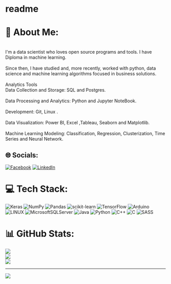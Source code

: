 # readme
# 💫 About Me:
<br>I'm a data scientist who loves open source programs and tools. I have Diploma in machine learning.<br><br>Since then, I have studied and, more recently, worked with python, data science and machine learning algorithms focused in business solutions. <br><br>Analytics Tools<br>Data Collection and Storage: SQL and Postgres.<br><br>Data Processing and Analytics: Python and Jupyter NoteBook.<br><br>Development: Git, Linux .<br><br>Data Visualization: Power BI, Excel ,Tableau, Seaborn and Matplotlib.<br><br>Machine Learning Modeling: Classification, Regression, Clusterization, Time Series and Neural Network.<br>


## 🌐 Socials:
[![Facebook](https://img.shields.io/badge/Facebook-%231877F2.svg?logo=Facebook&logoColor=white)](https://facebook.com/https://www.facebook.com/AyatAllah.ghazaly?mibextid=ZbWKwL) [![LinkedIn](https://img.shields.io/badge/LinkedIn-%230077B5.svg?logo=linkedin&logoColor=white)](https://linkedin.com/in/https://www.linkedin.com/in/aya-fergany-a7b880220) 

# 💻 Tech Stack:
![Keras](https://img.shields.io/badge/Keras-%23D00000.svg?style=for-the-badge&logo=Keras&logoColor=white) ![NumPy](https://img.shields.io/badge/numpy-%23013243.svg?style=for-the-badge&logo=numpy&logoColor=white) ![Pandas](https://img.shields.io/badge/pandas-%23150458.svg?style=for-the-badge&logo=pandas&logoColor=white) ![scikit-learn](https://img.shields.io/badge/scikit--learn-%23F7931E.svg?style=for-the-badge&logo=scikit-learn&logoColor=white) ![TensorFlow](https://img.shields.io/badge/TensorFlow-%23FF6F00.svg?style=for-the-badge&logo=TensorFlow&logoColor=white) ![Arduino](https://img.shields.io/badge/-Arduino-00979D?style=for-the-badge&logo=Arduino&logoColor=white) ![LINUX](https://img.shields.io/badge/Linux-FCC624?style=for-the-badge&logo=linux&logoColor=black) ![MicrosoftSQLServer](https://img.shields.io/badge/Microsoft%20SQL%20Sever-CC2927?style=for-the-badge&logo=microsoft%20sql%20server&logoColor=white) ![Java](https://img.shields.io/badge/java-%23ED8B00.svg?style=for-the-badge&logo=java&logoColor=white) ![Python](https://img.shields.io/badge/python-3670A0?style=for-the-badge&logo=python&logoColor=ffdd54) ![C++](https://img.shields.io/badge/c++-%2300599C.svg?style=for-the-badge&logo=c%2B%2B&logoColor=white) ![C](https://img.shields.io/badge/c-%2300599C.svg?style=for-the-badge&logo=c&logoColor=white) ![SASS](https://img.shields.io/badge/SASS-hotpink.svg?style=for-the-badge&logo=SASS&logoColor=white)
# 📊 GitHub Stats:
![](https://github-readme-stats.vercel.app/api?username=AyaFergany&theme=radical&hide_border=false&include_all_commits=false&count_private=false)<br/>
![](https://github-readme-streak-stats.herokuapp.com/?user=AyaFergany&theme=radical&hide_border=false)<br/>
![](https://github-readme-stats.vercel.app/api/top-langs/?username=AyaFergany&theme=radical&hide_border=false&include_all_commits=false&count_private=false&layout=compact)

---
[![](https://visitcount.itsvg.in/api?id=AyaFergany&icon=0&color=0)](https://visitcount.itsvg.in)

<!-- Proudly created with GPRM ( https://gprm.itsvg.in ) -->
